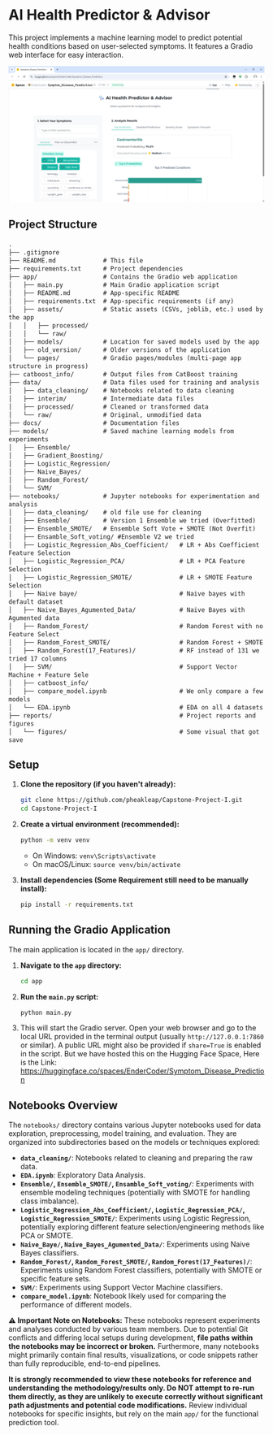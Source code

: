 # AI Health Predictor & Advisor

This project implements a machine learning model to predict potential health conditions based on user-selected symptoms. It features a Gradio web interface for easy interaction.

![Application Screenshot](reports/figures/Prototype1.png)

## Project Structure

```
.
├── .gitignore
├── README.md             # This file
├── requirements.txt      # Project dependencies
├── app/                  # Contains the Gradio web application
│   ├── main.py           # Main Gradio application script
│   ├── README.md         # App-specific README
│   ├── requirements.txt  # App-specific requirements (if any)
│   ├── assets/           # Static assets (CSVs, joblib, etc.) used by the app
│   │   ├── processed/
│   │   └── raw/
│   ├── models/           # Location for saved models used by the app
│   ├── old_version/      # Older versions of the application
│   └── pages/            # Gradio pages/modules (multi-page app structure in progress)
├── catboost_info/        # Output files from CatBoost training
├── data/                 # Data files used for training and analysis
│   ├── data_cleaning/    # Notebooks related to data cleaning
│   ├── interim/          # Intermediate data files
│   ├── processed/        # Cleaned or transformed data 
│   └── raw/              # Original, unmodified data
├── docs/                 # Documentation files
├── models/               # Saved machine learning models from experiments
│   ├── Ensemble/
│   ├── Gradient_Boosting/
│   ├── Logistic_Regression/
│   ├── Naive_Bayes/
│   ├── Random_Forest/
│   └── SVM/
├── notebooks/            # Jupyter notebooks for experimentation and analysis
│   ├── data_cleaning/    # old file use for cleaning
│   ├── Ensemble/         # Version 1 Ensemble we tried (Overfitted)
│   ├── Ensemble_SMOTE/   # Ensemble Soft Vote + SMOTE (Not Overfit)
│   ├── Ensamble_Soft_voting/ #Ensemble V2 we tried
│   ├── Logistic_Regression_Abs_Coefficient/   # LR + Abs Coefficient Feature Selection
│   ├── Logistic_Regression_PCA/               # LR + PCA Feature Selection
│   ├── Logistic_Regression_SMOTE/             # LR + SMOTE Feature Selection
│   ├── Naive baye/                            # Naive bayes with default dataset
│   ├── Naive_Bayes_Agumented_Data/            # Naive Bayes with Agumented data
│   ├── Random_Forest/                         # Random Forest with no Feature Select
│   ├── Random_Forest_SMOTE/                   # Random Forest + SMOTE
│   ├── Random_Forest(17_Features)/            # RF instead of 131 we tried 17 columns
│   ├── SVM/                                   # Support Vector Machine + Feature Sele
│   ├── catboost_info/    
│   ├── compare_model.ipynb                    # We only compare a few models
│   └── EDA.ipynb                              # EDA on all 4 datasets
├── reports/                                   # Project reports and figures
│   └── figures/                               # Some visual that got save
```

## Setup

1.  **Clone the repository (if you haven't already):**
    ```bash
    git clone https://github.com/pheakleap/Capstone-Project-I.git
    cd Capstone-Project-I
    ```

2.  **Create a virtual environment (recommended):**
    ```bash
    python -m venv venv
    ```
    *   On Windows: `venv\Scripts\activate`
    *   On macOS/Linux: `source venv/bin/activate`

3.  **Install dependencies (Some Requirement still need to be manually install):**
    ```bash
    pip install -r requirements.txt
    ```

## Running the Gradio Application

The main application is located in the `app/` directory.

1.  **Navigate to the `app` directory:**
    ```bash
    cd app
    ```

2.  **Run the `main.py` script:**
    ```bash
    python main.py
    ```

3.  This will start the Gradio server. Open your web browser and go to the local URL provided in the terminal output (usually `http://127.0.0.1:7860` or similar). A public URL might also be provided if `share=True` is enabled in the script. But we have hosted this on the Hugging Face Space, Here is the Link: https://huggingface.co/spaces/EnderCoder/Symptom_Disease_Prediction

## Notebooks Overview

The `notebooks/` directory contains various Jupyter notebooks used for data exploration, preprocessing, model training, and evaluation. They are organized into subdirectories based on the models or techniques explored:

*   **`data_cleaning/`**: Notebooks related to cleaning and preparing the raw data.
*   **`EDA.ipynb`**: Exploratory Data Analysis.
*   **`Ensemble/`, `Ensemble_SMOTE/`, `Ensamble_Soft_voting/`**: Experiments with ensemble modeling techniques (potentially with SMOTE for handling class imbalance).
*   **`Logistic_Regression_Abs_Coefficient/`, `Logistic_Regression_PCA/`, `Logistic_Regression_SMOTE/`**: Experiments using Logistic Regression, potentially exploring different feature selection/engineering methods like PCA or SMOTE.
*   **`Naive_Baye/`, `Naive_Bayes_Agumented_Data/`**: Experiments using Naive Bayes classifiers.
*   **`Random_Forest/`, `Random_Forest_SMOTE/`, `Random_Forest(17_Features)/`**: Experiments using Random Forest classifiers, potentially with SMOTE or specific feature sets.
*   **`SVM/`**: Experiments using Support Vector Machine classifiers.
*   **`compare_model.ipynb`**: Notebook likely used for comparing the performance of different models.

**⚠️ Important Note on Notebooks:** These notebooks represent experiments and analyses conducted by various team members. Due to potential Git conflicts and differing local setups during development, **file paths within the notebooks may be incorrect or broken.** Furthermore, many notebooks might primarily contain final results, visualizations, or code snippets rather than fully reproducible, end-to-end pipelines. 


**It is strongly recommended to view these notebooks for reference and understanding the methodology/results only. Do NOT attempt to re-run them directly, as they are unlikely to execute correctly without significant path adjustments and potential code modifications.** Review individual notebooks for specific insights, but rely on the main `app/` for the functional prediction tool.

